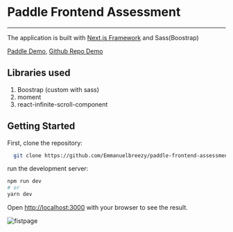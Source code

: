 # Paddle Frontend Assessment
----

The application is built with [Next.js Framework](https://nextjs.org/) and Sass(Boostrap)

[Paddle Demo](https://paddle-frontend-assessment.vercel.app/homepage), [Github Repo Demo](https://paddle-frontend-assessment.vercel.app/github)

## Libraries used

1. Boostrap (custom with sass)
2. moment
3. react-infinite-scroll-component


## Getting Started

First, clone the repository:

```bash
  git clone https://github.com/Emmanuelbreezy/paddle-frontend-assessment.git
```
run the development server:

```bash
npm run dev
# or
yarn dev
```
Open [http://localhost:3000](http://localhost:3000) with your browser to see the result.


![fistpage](https://user-images.githubusercontent.com/35114137/137740472-d13a217f-b7eb-4d87-972c-f61678e855c1.PNG)
